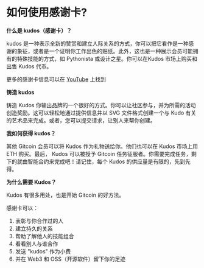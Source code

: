 # 如何使用感谢卡?

**什么是 kudos（感谢卡）？**

kudos 是一种表示全新的赞赏和建立人际关系的方式，你可以把它看作是一种感谢的象征，或者是一个证明你工作出色的贴纸。此外，这也是一种展示会员可能拥有的特殊技能的方式，如 Pythonista 或设计之星。你可以在Kudos 市场上购买和出售 Kudos 代币。

更多的感谢卡信息可以在 [YouTube](https://youtu.be/EOlMTOzmKKk) 上找到

**铸造 kudos**

铸造 Kudos 你输出品牌的一个很好的方式。你可以让社区参与，并为所需的活动创造奖励。这可以轻松地通过提供信息并以 SVG 文件格式创建一个与 Kudo 有关的艺术品来完成。或者，您可以提交请求，让别人来帮你创建。

**我如何获得 kudos？**

其他 Gitcoin 会员可以将 Kudos 作为礼物送给你。他们也可以在 Kudos 市场上用 ETH 购买。最后， Kudos 可以被授予 Gitcoin 任务征服者。你需要完成任务，剩下的就由智能合约来完成吧！请记住，每个 Kudos 的供应量是有限的，先到先得。

**为什么需要 Kudos？**

Kudos 有很多用处，也是开始 Gitcoin 的好方法。

感谢卡可以：

1. 表彰与你合作过的人
2. 建立持久的关系
3. 帮助了解他人的技能组合
4. 看看别人与谁合作
5. 发送 "kudos" 作为小费
6. 并在 Web3 和 OSS（开源软件）留下你的足迹
